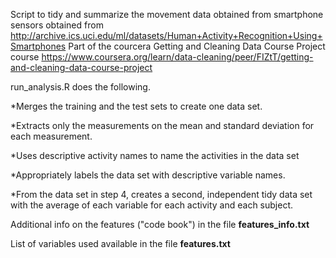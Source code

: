 Script to tidy and summarize the movement data obtained from smartphone sensors obtained from http://archive.ics.uci.edu/ml/datasets/Human+Activity+Recognition+Using+Smartphones
Part of the courcera Getting and Cleaning Data Course Project course
https://www.coursera.org/learn/data-cleaning/peer/FIZtT/getting-and-cleaning-data-course-project

run_analysis.R does the following.

*Merges the training and the test sets to create one data set.

*Extracts only the measurements on the mean and standard deviation for each measurement.

*Uses descriptive activity names to name the activities in the data set

*Appropriately labels the data set with descriptive variable names.

*From the data set in step 4, creates a second, independent tidy data set with the average of each variable for each activity and each subject.


Additional info on the features ("code book") in the file **features_info.txt**

List of variables used available in the file **features.txt**

